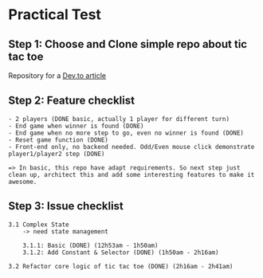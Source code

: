 # Practical Test

## Step 1: Choose and Clone simple repo about tic tac toe

Repository for a [Dev.to article](https://dev.to/bornasepic/pure-and-simple-tic-tac-toe-with-javascript-4pgn)

## Step 2: Feature checklist

    - 2 players (DONE basic, actually 1 player for different turn)
    - End game when winner is found (DONE)
    - End game when no more step to go, even no winner is found (DONE)
    - Reset game function (DONE)
    - Front-end only, no backend needed. Odd/Even mouse click demonstrate player1/player2 step (DONE)

    => In basic, this repo have adapt requirements. So next step just clean up, architect this and add some interesting features to make it awesome.

## Step 3: Issue checklist

    3.1 Complex State
        -> need state management

        3.1.1: Basic (DONE) (12h53am - 1h50am)
        3.1.2: Add Constant & Selector (DONE) (1h50am - 2h16am)

    3.2 Refactor core logic of tic tac toe (DONE) (2h16am - 2h41am)